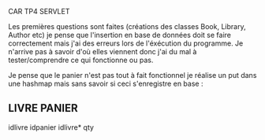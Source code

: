 CAR TP4 SERVLET

Les premières questions sont faites (créations des classes Book, Library, Author etc) je pense que l'insertion en base de données doit se faire correctement mais j'ai des erreurs lors de l'éxécution du programme. Je n'arrive pas à savoir d'où elles viennent donc j'ai du mal à tester/comprendre ce qui fonctionne ou pas.

Je pense que le panier n'est pas tout à fait fonctionnel je réalise un put dans une hashmap mais sans savoir si ceci s'enregistre en base :



LIVRE					PANIER
-----------------------
idlivre				idpanier
							idlivre*
							qty
